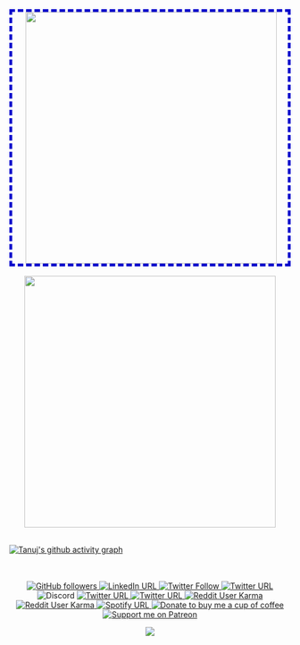 <!--
**tanujp99/tanujp99** is a ✨ _special_ ✨ repository because its `README.md` (this file) appears on your GitHub profile.

Here are some ideas to get you started:

- 🔭 I’m currently working on ...
- 🌱 I’m currently learning ...
- 👯 I’m looking to collaborate on ...
- 🤔 I’m looking for help with ...
- 💬 Ask me about ...
- 📫 How to reach me: ...
- 😄 Pronouns: ...
- ⚡ Fun fact: ...
-->

<div align="center" div style="border:5px dashed #0000cc;padding-left:4px">
<img align="center" width=450 src="https://readme-typing-svg.herokuapp.com?color=%232FDE98&size=22&center=true&vCenter=true&width=450&lines=Code+%26+Coffee+is+Bliss">
<!--   orange:#FFB86C blue: #8BE9FD green: #2FDE98 -->
</div>


<br>

<div align="center">
  <img align="center" width=450 src="https://github-profile-trophy.vercel.app/?username=tanujp99&rank=SECRET,SSS,SS,S,AAA,AA&theme=apprentice&column=3&margin-w=32&margin-h=15&no-bg=false&no-frame=true"/>
</div>

<br>

<!--
<div align="center">
  <img height=170 width=450 align="center" src="https://github-readme-stats.vercel.app/api?username=tanujp99&theme=calm&count_private=true&include_all_commits=true&&disable_animations=false&show_icons=false&hide=issues,contribs,stars&hide_border=true&border_radius=12" />
  <img height=145 width=450 align="center" src="https://github-readme-stats.vercel.app/api/top-langs/?username=tanujp99&theme=calm&layout=compact&hide_border=true&langs_count=6&border_radius=12" />
</div>
-->


[![Tanuj's github activity graph](https://github-readme-activity-graph.vercel.app/graph?username=tanujp99&theme=material)](https://github.com/tanujp99/github-readme-activity-graph)
<br><br>

<br>

<div align="center">
<!-- style: plastic, flat, flat-square, for-the-bagde, social -->
<!-- example: <img alt="GitHub followers" src="https://img.shields.io/github/followers/tanujp99?color=white&label=Github&logo=github&logoColor=white&style=flat-square"> -->
<!--   Github -->
  <a href="https://github.com/tanujp99" target="blank"> <img alt="GitHub followers" src="https://img.shields.io/github/followers/tanujp99?label=Github&style=social"> </a>
<!--   LinkedIn -->
  <a href="https://www.linkedin.com/in/tanujp/" target="blank"> <img alt="LinkedIn URL" src="https://img.shields.io/twitter/url?label=LinkedIn&logo=linkedin&style=social&url=https%3A%2F%2Fwww.linkedin.com%2Fin%2Ftanujp%2F"> </a>
<!--   Twitter -->
  <a href="https://twitter.com/tanujpalaspagar" target="blank"> <img alt="Twitter Follow" src="https://img.shields.io/twitter/follow/tanujp99?label=Twitter&style=social"> </a>
<!--   Instagram -->
  <a href="https://instagram.com/tanujpalaspagar" target="blank"> <img alt="Twitter URL" src="https://img.shields.io/twitter/url?label=instagram&logo=instagram&style=social&url=https%3A%2F%2Finstagram.com%2Ftanujp99"> </a>
  <a href="" target="blank">  </a>
<!--   Discord -->
  <a> <img alt="Discord" src="https://img.shields.io/twitter/url?label=CarmineCrown%236263&logo=discord&style=social&url=https%3A%2F%2Fwww.linkedin.com%2Fin%2Ftanujp%2F"> </a>
<!--   Twitch -->
<!--   <a href="https://www.twitch.tv/CarmineCrown" target="blank"> <img alt="Twitch Status" src="https://img.shields.io/twitch/status/CarmineCrown?style=social"> </a> -->
<!--   Xbox -->
  <a href="http://live.xbox.com/Profile?Gamertag=%3CCarmineCrown%3E" target="blank"> <img alt="Twitter URL" src="https://img.shields.io/twitter/url?label=Xbox&logo=xbox&style=social&url=http%3A%2F%2Flive.xbox.com%2FProfile%3FGamertag%3D%253CCarmineCrown%253E"> </a>
<!--   Steam -->
  <a href="https://steamcommunity.com/id/carminecrown/" target="blank"> <img alt="Twitter URL" src="https://img.shields.io/twitter/url?label=steam&logo=steam&style=social&url=http%3A%2F%2Fsteamcommunity.com%2Fid%2Ftanujp%2F"> </a>
<!--   Reddit -->
  <a href="https://www.reddit.com/user/CarmineCrown" target="blank"> <img alt="Reddit User Karma" src="https://img.shields.io/reddit/user-karma/combined/carminecrown?label=%E2%80%8Eu%2Fcarminecrown&style=social"> </a>
  <a href="https://www.reddit.com/user/tanujp" target="blank"> <img alt="Reddit User Karma" src="https://img.shields.io/reddit/user-karma/combined/tanujp?label=%E2%80%8F%E2%80%8F%E2%80%8E%20%E2%80%8Eu%2Ftanujp&style=social"> </a>
  <!--   Spotify -->
  <a href="https://open.spotify.com/user/kpp010?si=VB36HuQZQ8-qG0p5Eyu3Lg" target="blank"> <img alt="Spotify URL" src="https://img.shields.io/twitter/url?label=spotify&logo=spotify&style=social&url=https%3A%2F%2Fopen.spotify.com%2Fuser%2Fkpp010%3Fsi%3DVB36HuQZQ8-qG0p5Eyu3Lg"> </a>
<!--   Paypal -->
  <a href="https://paypal.me/ptanuj" target="blank"> <img alt="Donate to buy me a cup of coffee" src="https://img.shields.io/twitter/url?label=paypal&logo=paypal&style=social&url=https%3A%2F%2Fpaypal.me%2Ftanujp99"> </a>
<!--   Patreon -->
  <a href="https://patreon.com/user?0=u&1=%3D&2=6&3=7&4=8&5=2&6=1&7=0&8=1&9=4&utm_medium=social&utm_source=twitter&utm_campaign=creatorshare" target="blank"> <img alt="Support me on Patreon" src="https://img.shields.io/twitter/url?label=patreon&logo=patreon&style=social&url=https%3A%2F%2Fpatreon.com%2Fuser%3F0%3Du%261%3D%253D%262%3D6%263%3D7%264%3D8%265%3D2%266%3D1%267%3D0%268%3D1%269%3D4%26utm_medium%3Dsocial%26utm_source%3Dtwitter%26utm_campaign%3Dcreatorshare"> </a>
  
  ![](https://komarev.com/ghpvc/?username=tanujp99&color=487260&style=flat&label=Profile+Visits)
  
  </div>
